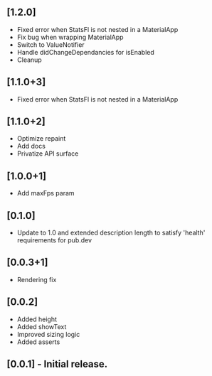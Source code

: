 ## [1.2.0]
* Fixed error when StatsFl is not nested in a MaterialApp
* Fix bug when wrapping MaterialApp
* Switch to ValueNotifier
* Handle didChangeDependancies for isEnabled
* Cleanup

## [1.1.0+3]
* Fixed error when StatsFl is not nested in a MaterialApp

## [1.1.0+2]
* Optimize repaint
* Add docs
* Privatize API surface

## [1.0.0+1]
* Add maxFps param

## [0.1.0]
* Update to 1.0 and extended description length to satisfy 'health' requirements for pub.dev

## [0.0.3+1]
* Rendering fix

## [0.0.2]
* Added height
* Added showText
* Improved sizing   logic
* Added asserts

## [0.0.1] - Initial release.
